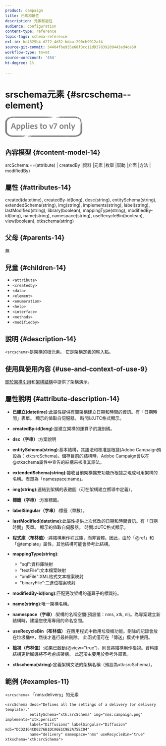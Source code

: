 ```yaml
---
product: campaign
title: 元素和屬性
description: 元素和屬性
audience: configuration
content-type: reference
topic-tags: schema-reference
exl-id: bc4329b4-d272-4d32-bdaa-290cb9912af4
source-git-commit: 34404fbe935e68f3cc11d937839209443ad4ca60
workflow-type: tm+mt
source-wordcount: '454'
ht-degree: 1%

---
```


# srschema元素 {#srcschema--element}

![](../../../assets/v7-only.svg)

## 內容模型 {#content-model-14}

srcSchema:==(attribute) | createdBy |資料 |元素 |枚舉 |幫助 |介面 |方法 | modifiedBy)

## 屬性 {#attributes-14}

created(datetime), createdBy-id(long), desc(string), entitySchema(string), extendedSchema(string), img(string), implements(string), label(string), lastModified(string), library(boolean), mappingType(string), modifiedBy-id(long), name(string), namespace(string), useRecycleBin(boolean), view(boolean), xtkschema(string)

## 父母 {#parents-14}

無

## 兒童 {#children-14}

* `<attribute>`
* `<createdby>`
* `<data>`
* `<element>`
* `<enumeration>`
* `<help>`
* `<interface>`
* `<methods>`
* `<modifiedby>`

## 說明 {#description-14}

`<srcschema>`是架構的根元素。 它是架構定義的輸入點。

## 使用與使用內容 {#use-and-context-of-use-9}

[關於架構引用](../../../configuration/using/about-schema-reference.md)和[架構結構](../../../configuration/using/schema-structure.md)中提供了架構演示。

## 屬性說明 {#attribute-description-14}

* **已建立(datetime)**:此屬性提供有關架構建立日期和時間的資訊。有「日期時間」表單。 顯示的值取自伺服器。 時間以UTC格式顯示。
* **createdBy-id(long)**:是建立架構的運算子的識別碼。
* **dsc（字串）**:方案說明
* **entitySchema(string)**:基本結構，其語法和核准是根據(Adobe Campaign預設為：xtk:srcSchema)。儲存目前的結構時，Adobe Campaign會以在@xtkschema屬性中宣告的結構來核准其語法。
* **extendedSchema(string)**:接收目前架構擴充功能所根據之現成可用架構的名稱。表單為「namespace:name」。
* **img(string)**:連結到架構的表徵圖（可在架構建立嚮導中定義）。
* **標籤（字串）**:方案標籤。
* **labelSingular（字串）**:標籤（單數）。
* **lastModified(datetime)**:此屬性提供上次修改的日期和時間資訊。有「日期時間」表單。 顯示的值取自伺服器。 時間以UTC格式顯示。
* **程式庫（布林值）**:將結構用作程式庫，而非實體。因此，由於「@ref」和「@template」屬性，其他結構可能會參考此結構。
* **mappingType(string)**:

   * &quot;sql&quot;:資料庫映射
   * &quot;textFile&quot;:文本檔案映射
   * &quot;xmlFile&quot;:XML格式文本檔案映射
   * &quot;binaryFile&quot;:二進位檔案映射

* **modifiedBy-id(long)**:匹配更改架構的運算子的標識符。
* **name(string)**:唯一架構名稱。
* **namespace（字串）**:架構的名稱空間(預設值：nms, xtk, nl)。為專案建立新結構時，建議您使用專用的命名空間。
* **useRecycleBin（布林值）**:在應用程式中啟用垃圾桶功能。刪除的記錄會放在垃圾桶中，然後才進行最終刪除。 此函式僅可在「傳送」模式中使用。
* **檢視（布林值）**:如果已啟動(@view=&quot;true&quot;)，則會將結構用作檢視。資料庫結構更新嚮導將不考慮該架構。 此選項主要用於參考外部表。
* **xtkschema(string)**:定義架構文法的架構名稱（預設為xtk:srcSchema）。

## 範例 {#examples-11}

`<srcschema>` 「nms:delivery」的元素

```
<srcSchema desc="Defines all the settings of a delivery (or delivery template)."  
           entitySchema="xtk:srcSchema" img="nms:campaign.png" implements="xtk:persist" 
           label="Diffusions" labelSingular="Diffusion" md5="DCD2164CD0276B1DCA6E1C9E2A75EC04"
           name="delivery" namespace="nms" useRecycleBin="true" xtkschema="xtk:srcSchema">
```
